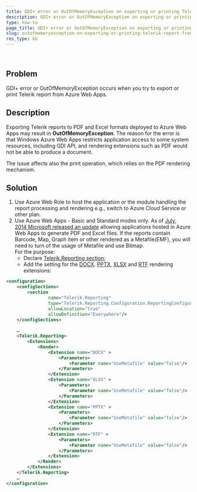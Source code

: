```yaml
---
title: GDI+ error or OutOfMemoryException on exporting or printing Telerik report from Azure Web Apps
description: GDI+ error or OutOfMemoryException on exporting or printing Telerik report from Azure Web Apps. 
type: how-to
page_title: GDI+ error or OutOfMemoryException on exporting or printing Telerik report from Azure Web Apps
slug: outofmemoryexception-on-exporting-or-printing-telerik-report-from-azure-webapps
res_type: kb
---
```


 
## Problem
GDI+ error or OutOfMemoryException occurs when you try to export or print Telerik report from Azure Web Apps.  
 
## Description   
 Exporting Telerik reports to PDF and Excel formats deployed to Azure Web Apps may result in **OutOfMemoryException**. The reason for the error is that Windows Azure Web Apps restricts application access to some system resources, including GDI API, and rendering extensions such as PDF would not be able to produce a document.  
  
 The issue affects also the print operation, which relies on the PDF rendering mechanism.  
  
## Solution
1. Use Azure Web Role to host the application or the module handling the report processing and rendering e.g., switch to Azure Cloud Service or other plan.
2. Use Azure Web Apps - Basic and Standard modes only. As of <a href="https://social.msdn.microsoft.com/forums/azure/en-US/d14bc4fa-256e-4f8f-9682-432ab556f74d/report-viewer-control-fix-for-export-to-pdf-available?forum=windowsazurewebsitespreview" target="_blank">July, 2014 Microsoft released an update</a> allowing applications hosted in Azure Web Apps to generate PDF and Excel files. If the reports contain Barcode, Map, Graph item or other rendered as a Metafile(EMF), you will need to turn of the usage of Metafile and use Bitmap.  
For the purpose:
    - Declare <a href="../configuring-telerik-reporting">Telerik.Reporting section</a>;
    - Add the setting for the <a href="../device-information-settings-word" target="_blank">DOCX</a>. <a href="../device-information-settings-powerpoint" target="_blank">PPTX</a>, <a href="../device-information-settings-excel-2007" target="_blank">XLSX</a> and <a href="../device-information-settings-rtf" target="_blank">RTF</a> rendering extensions:  

```XML
<configuration> 
    <configSections>
        <section
                name="Telerik.Reporting"
                type="Telerik.Reporting.Configuration.ReportingConfigurationSection, Telerik.Reporting"
                allowLocation="true"
                allowDefinition="Everywhere"/>
    </configSections>
  
    …
    <Telerik.Reporting>
        <Extensions>
            <Render>
                <Extension name="DOCX" >
                    <Parameters>
                        <Parameter name="UseMetafile" value="false"/>
                    </Parameters>
                </Extension>
                <Extension name="XLSX" >
                    <Parameters>
                        <Parameter name="UseMetafile" value="false"/>
                    </Parameters>
                </Extension>
                <Extension name="PPTX" >
                    <Parameters>
                        <Parameter name="UseMetafile" value="false"/>
                    </Parameters>
                </Extension>
                <Extension name="RTF" >
                    <Parameters>
                        <Parameter name="UseMetafile" value="false"/>
                    </Parameters>
                </Extension>
            </Render>
        </Extensions>
    </Telerik.Reporting>
    …
</configuration>
```


